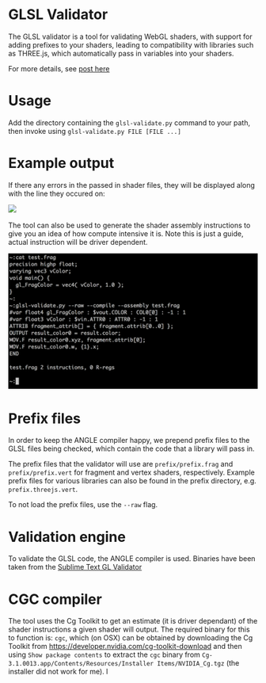 GLSL Validator
==================

The GLSL validator is a tool for validating WebGL shaders, with support for adding prefixes to your shaders, leading to compatibility with libraries such as THREE.js, which automatically pass in variables into your shaders.

For more details, see [post here](http://www.pheelicks.com/2014/01/automatically-validating-glsl-files/)

Usage
=====

Add the directory containing the `glsl-validate.py` command to your path, then invoke using `glsl-validate.py FILE [FILE ...]`

Example output
==============

If there any errors in the passed in shader files, they will be displayed along with the line they occured on:

![](https://github.com/felixpalmer/glsl-validator/raw/master/screenshot.png)  

The tool can also be used to generate the shader assembly instructions to give
you an idea of how compute intensive it is. Note this is just a guide, actual
instruction will be driver dependent.

![](https://github.com/felixpalmer/glsl-validator/raw/master/screenshot2.png)  

Prefix files
============

In order to keep the ANGLE compiler happy, we prepend prefix files to the GLSL files being checked, which contain the code that a library will pass in.

The prefix files that the validator will use are `prefix/prefix.frag` and `prefix/prefix.vert` for fragment and vertex shaders, respectively. Example prefix files for various libraries can also be found in the prefix directory, e.g. `prefix.threejs.vert`.

To not load the prefix files, use the `--raw` flag.

Validation engine
=================

To validate the GLSL code, the ANGLE compiler is used. Binaries have been taken from the [Sublime Text GL Validator](https://github.com/WebGLTools/GL-Shader-Validator)

CGC compiler
============

The tool uses the Cg Toolkit to get an estimate (it is driver dependant) of the shader instructions a given shader will output. The required binary for this to function is: `cgc`, which (on OSX) can be obtained by downloading the Cg Toolkit from https://developer.nvidia.com/cg-toolkit-download and then using `Show package contents` to extract the `cgc` binary from `Cg-3.1.0013.app/Contents/Resources/Installer Items/NVIDIA_Cg.tgz` (the installer did not work for me).
l
